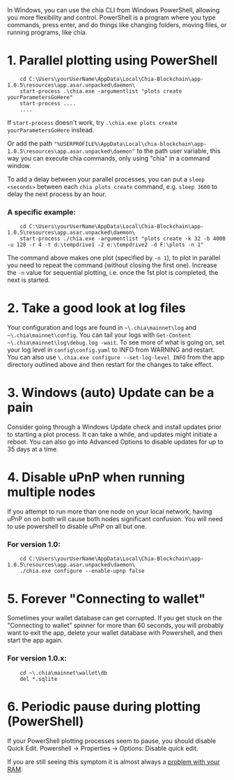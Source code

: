In Windows, you can use the chia CLI from Windows PowerShell, allowing you more flexibility and control. PowerShell is a program where you type commands, press enter, and do things like changing folders, moving files, or running programs, like chia.

# 1. Parallel plotting using PowerShell
```
    cd C:\Users\yourUserName\AppData\Local\Chia-Blockchain\app-1.0.5\resources\app.asar.unpacked\daemon\
    start-process .\chia.exe -argumentlist "plots create yourParametersGoHere"
    start-process ....
    ....
```

If `start-process` doesn't work, try `.\chia.exe plots create yourParametersGoHere` instead.

Or add the path `"%USERPROFILE%\AppData\Local\chia-blockchain\app-1.0.5\resources\app.asar.unpacked\daemon"` to the path user variable, this way you can
execute chia commands, only using "chia" in a command window.

To add a delay between your parallel processes, you can put a `sleep <seconds>` between each `chia plots create` command, e.g. `sleep 3600` to delay the next process by an hour.

### A specific example:
```
    cd C:\Users\yourUserName\AppData\Local\Chia-Blockchain\app-1.0.5\resources\app.asar.unpacked\daemon\
    start-process ./chia.exe -argumentlist "plots create -k 32 -b 4000 -u 128 -r 4 -t d:\tempdrive1 -2 e:\tempdrive2 -d F:\plots -n 1"
```
The command above makes one plot (specified by `-n 1`), to plot in parallel you need to repeat the command (without closing the first one). Increase the `-n` value for sequential plotting, i.e. once the 1st plot is completed, the next is started.

# 2. Take a good look at log files
Your configuration and logs are found in `~\.chia\mainnet\log` and `~\.chia\mainnet\config`. You can tail your logs with `Get-Content ~\.chia\mainnet\log\debug.log -wait`. To see more of what is going on, set your log level in `config\config.yaml` to INFO from WARNING and restart. You can also use `\.chia.exe configure --set-log-level INFO` from the app directory outlined above and then restart for the changes to take effect.

# 3. Windows (auto) Update can be a pain
Consider going through a Windows Update check and install updates prior to starting a plot process. It can take a while, and updates might initiate a reboot. You can also go into Advanced Options to disable updates for up to 35 days at a time.

# 4. Disable uPnP when running multiple nodes
If you attempt to run more than one node on your local network, having uPnP on on both will cause both nodes significant confusion. You will need to use powershell to disable uPnP on all but one.

### For version 1.0:
```
    cd C:\Users\yourUserName\AppData\Local\Chia-Blockchain\app-1.0.5\resources\app.asar.unpacked\daemon\
    ./chia.exe configure --enable-upnp false
```

# 5. Forever "Connecting to wallet"
Sometimes your wallet database can get corrupted. If you get stuck on the "Connecting to wallet" spinner for more than 60 seconds, you will probably want to exit the app, delete your wallet database with Powershell, and then start the app again.

### For version 1.0.x:
```
    cd ~\.chia\mainnet\wallet\db
    del *.sqlite
```

# 6. Periodic pause during plotting (PowerShell)
If your PowerShell plotting processes seem to pause, you should disable Quick Edit. Powershell -> Properties -> Options: Disable quick edit.

If you are still seeing this symptom it is almost always a [problem with your RAM](https://www.tomshardware.com/how-to/how-to-test-ram).